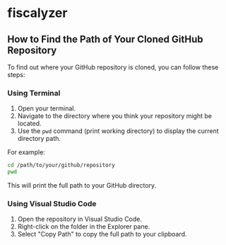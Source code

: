 # fiscalyzer

## How to Find the Path of Your Cloned GitHub Repository

To find out where your GitHub repository is cloned, you can follow these steps:

### Using Terminal

1. Open your terminal.
2. Navigate to the directory where you think your repository might be located.
3. Use the `pwd` command (print working directory) to display the current directory path.

For example:
```sh
cd /path/to/your/github/repository
pwd
```

This will print the full path to your GitHub directory.

### Using Visual Studio Code

1. Open the repository in Visual Studio Code.
2. Right-click on the folder in the Explorer pane.
3. Select "Copy Path" to copy the full path to your clipboard.
